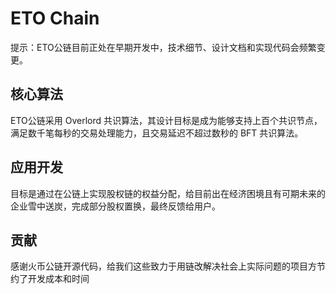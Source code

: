 # ETO Chain
提示：ETO公链目前正处在早期开发中，技术细节、设计文档和实现代码会频繁变更。

## 核心算法
ETO公链采用 Overlord 共识算法，其设计目标是成为能够支持上百个共识节点，满足数千笔每秒的交易处理能力，且交易延迟不超过数秒的 BFT 共识算法。

## 应用开发
目标是通过在公链上实现股权链的权益分配，给目前出在经济困境且有可期未来的企业雪中送炭，完成部分股权置换，最终反馈给用户。

## 贡献
感谢火币公链开源代码，给我们这些致力于用链改解决社会上实际问题的项目方节约了开发成本和时间
